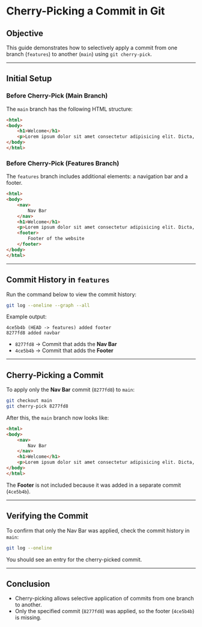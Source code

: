 
# Cherry-Picking a Commit in Git

## Objective
This guide demonstrates how to selectively apply a commit from one branch (`features`) to another (`main`) using `git cherry-pick`.

---

## Initial Setup

### **Before Cherry-Pick (Main Branch)**
The `main` branch has the following HTML structure:

```html
<html>
<body>
    <h1>Welcome</h1>
    <p>Lorem ipsum dolor sit amet consectetur adipisicing elit. Dicta, veritatis!</p>
</body>
</html>

```

### **Before Cherry-Pick (Features Branch)**

The `features` branch includes additional elements: a navigation bar and a footer.

```html
<html>
<body>
    <nav>
        Nav Bar
    </nav>
    <h1>Welcome</h1>
    <p>Lorem ipsum dolor sit amet consectetur adipisicing elit. Dicta, veritatis!</p>
    <footer>
        Footer of the website
    </footer>
</body>
</html>

```

----------

## **Commit History in `features`**

Run the command below to view the commit history:

```bash
git log --oneline --graph --all

```

Example output:

```
4ce5b4b (HEAD -> features) added footer
8277fd8 added navbar

```

-   `8277fd8` → Commit that adds the **Nav Bar**
-   `4ce5b4b` → Commit that adds the **Footer**

----------

## **Cherry-Picking a Commit**

To apply only the **Nav Bar** commit (`8277fd8`) to `main`:

```bash
git checkout main
git cherry-pick 8277fd8

```

After this, the `main` branch now looks like:

```html
<html>
<body>
    <nav>
        Nav Bar
    </nav>
    <h1>Welcome</h1>
    <p>Lorem ipsum dolor sit amet consectetur adipisicing elit. Dicta, veritatis!</p>
</body>
</html>

```

The **Footer** is not included because it was added in a separate commit (`4ce5b4b`).

----------

## **Verifying the Commit**

To confirm that only the Nav Bar was applied, check the commit history in `main`:

```bash
git log --oneline

```

You should see an entry for the cherry-picked commit.

----------

## **Conclusion**

-   Cherry-picking allows selective application of commits from one branch to another.
-   Only the specified commit (`8277fd8`) was applied, so the footer (`4ce5b4b`) is missing.

